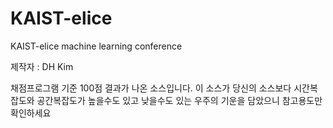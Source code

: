 # KAIST-elice
KAIST-elice machine learning conference

제작자 : DH Kim

채점프로그램 기준 100점 결과가 나온 소스입니다.
이 소스가 당신의 소스보다 시간복잡도와 공간복잡도가 높을수도 있고 낮을수도 있는 우주의 기운을 담았으니 참고용도만 확인하세요
